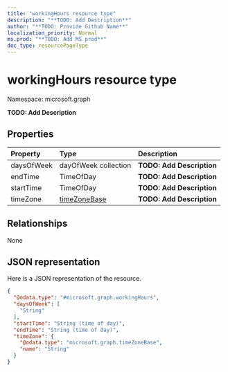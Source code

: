 ```yaml
---
title: "workingHours resource type"
description: "**TODO: Add Description**"
author: "**TODO: Provide Github Name**"
localization_priority: Normal
ms.prod: "**TODO: Add MS prod**"
doc_type: resourcePageType
---
```


# workingHours resource type


Namespace: microsoft.graph

**TODO: Add Description**

## Properties
|Property|Type|Description|
|:---|:---|:---|
|daysOfWeek|dayOfWeek collection|**TODO: Add Description**|
|endTime|TimeOfDay|**TODO: Add Description**|
|startTime|TimeOfDay|**TODO: Add Description**|
|timeZone|[timeZoneBase](../resources/timezonebase.md)|**TODO: Add Description**|

## Relationships
None

## JSON representation
Here is a JSON representation of the resource.
<!-- {
  "blockType": "resource",
  "@odata.type": "microsoft.graph.workingHours"
}
-->
``` json
{
  "@odata.type": "#microsoft.graph.workingHours",
  "daysOfWeek": [
    "String"
  ],
  "startTime": "String (time of day)",
  "endTime": "String (time of day)",
  "timeZone": {
    "@odata.type": "microsoft.graph.timeZoneBase",
    "name": "String"
  }
}
```

